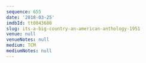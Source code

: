 ```yaml
---
sequence: 655
date: '2018-03-25'
imdbId: tt0043680
slug: its-a-big-country-an-american-anthology-1951
venue: null
venueNotes: null
medium: TCM
mediumNotes: null
---
```


